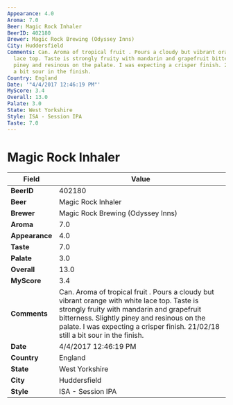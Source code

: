 ```yaml
---
Appearance: 4.0
Aroma: 7.0
Beer: Magic Rock Inhaler
BeerID: 402180
Brewer: Magic Rock Brewing (Odyssey Inns)
City: Huddersfield
Comments: Can. Aroma of tropical fruit . Pours a cloudy but vibrant orange with white
  lace top. Taste is strongly fruity with mandarin and grapefruit bitterness. Slightly
  piney and resinous on the palate. I was expecting a crisper finish. 21/02/18 still
  a bit sour in the finish.
Country: England
Date: '"4/4/2017 12:46:19 PM"'
MyScore: 3.4
Overall: 13.0
Palate: 3.0
State: West Yorkshire
Style: ISA - Session IPA
Taste: 7.0
---
```


# Magic Rock Inhaler

| Field         | Value |
|---------------|-------|
| **BeerID** | 402180 |
| **Beer** | Magic Rock Inhaler |
| **Brewer** | Magic Rock Brewing (Odyssey Inns) |
| **Aroma** | 7.0 |
| **Appearance** | 4.0 |
| **Taste** | 7.0 |
| **Palate** | 3.0 |
| **Overall** | 13.0 |
| **MyScore** | 3.4 |
| **Comments** | Can. Aroma of tropical fruit . Pours a cloudy but vibrant orange with white lace top. Taste is strongly fruity with mandarin and grapefruit bitterness. Slightly piney and resinous on the palate. I was expecting a crisper finish. 21/02/18 still a bit sour in the finish. |
| **Date** | 4/4/2017 12:46:19 PM |
| **Country** | England |
| **State** | West Yorkshire |
| **City** | Huddersfield |
| **Style** | ISA - Session IPA |
